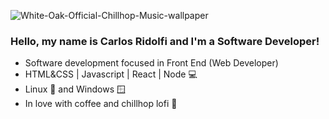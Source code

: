 ![White-Oak-Official-Chillhop-Music-wallpaper](https://user-images.githubusercontent.com/27232476/142006943-538c42ca-babc-4df4-8b3d-5805c06283c0.gif)

### Hello, my name is Carlos Ridolfi and I'm a Software Developer!
- Software development focused in Front End (Web Developer)
- HTML&CSS | Javascript | React | Node 💻
- Linux 🐧 and Windows 🪟
- In love with coffee and chillhop lofi 🦝
